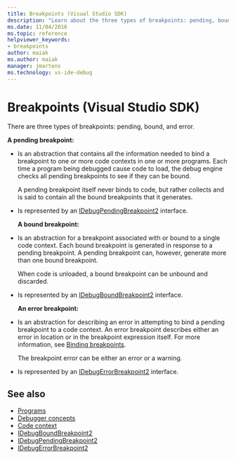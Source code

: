 ```yaml
---
title: Breakpoints (Visual Studio SDK)
description: "Learn about the three types of breakpoints: pending, bound, and error. This article lists the interfaces used to implement the types."
ms.date: 11/04/2016
ms.topic: reference
helpviewer_keywords:
- breakpoints
author: maiak
ms.author: maiak
manager: jmartens
ms.technology: vs-ide-debug
---
```

# Breakpoints (Visual Studio SDK)

There are three types of breakpoints: pending, bound, and error.

 **A pending breakpoint:**

- Is an abstraction that contains all the information needed to bind a breakpoint to one or more code contexts in one or more programs. Each time a program being debugged cause code to load, the debug engine checks all pending breakpoints to see if they can be bound.

   A pending breakpoint itself never binds to code, but rather collects and is said to contain all the bound breakpoints that it generates.

- Is represented by an [IDebugPendingBreakpoint2](../../extensibility/debugger/reference/idebugpendingbreakpoint2.md) interface.

  **A bound breakpoint:**

- Is an abstraction for a breakpoint associated with or bound to a single code context. Each bound breakpoint is generated in response to a pending breakpoint. A pending breakpoint can, however, generate more than one bound breakpoint.

   When code is unloaded, a bound breakpoint can be unbound and discarded.

- Is represented by an [IDebugBoundBreakpoint2](../../extensibility/debugger/reference/idebugboundbreakpoint2.md) interface.

  **An error breakpoint:**

- Is an abstraction for describing an error in attempting to bind a pending breakpoint to a code context. An error breakpoint describes either an error in location or in the breakpoint expression itself. For more information, see [Binding breakpoints](../../extensibility/debugger/binding-breakpoints.md).

   The breakpoint error can be either an error or a warning.

- Is represented by an [IDebugErrorBreakpoint2](../../extensibility/debugger/reference/idebugerrorbreakpoint2.md) interface.

## See also
- [Programs](../../extensibility/debugger/programs.md)
- [Debugger concepts](../../extensibility/debugger/debugger-concepts.md)
- [Code context](../../extensibility/debugger/code-context.md)
- [IDebugBoundBreakpoint2](../../extensibility/debugger/reference/idebugboundbreakpoint2.md)
- [IDebugPendingBreakpoint2](../../extensibility/debugger/reference/idebugpendingbreakpoint2.md)
- [IDebugErrorBreakpoint2](../../extensibility/debugger/reference/idebugerrorbreakpoint2.md)
